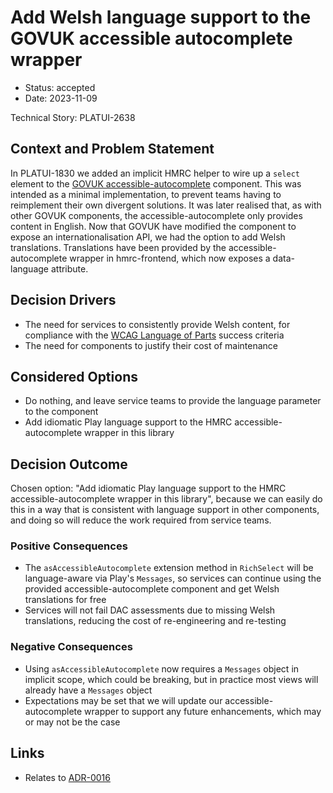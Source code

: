 # Add Welsh language support to the GOVUK accessible autocomplete wrapper

* Status: accepted
* Date: 2023-11-09

Technical Story: PLATUI-2638

## Context and Problem Statement

In PLATUI-1830 we added an implicit HMRC helper to wire up a `select` element to the
[GOVUK accessible-autocomplete](https://github.com/alphagov/accessible-autocomplete) component.
This was intended as a minimal implementation, to prevent teams having to reimplement their own divergent solutions.
It was later realised that, as with other GOVUK components, the accessible-autocomplete only provides content in English.
Now that GOVUK have modified the component to expose an internationalisation API, we had the option to add Welsh translations.
Translations have been provided by the accessible-autocomplete wrapper in hmrc-frontend, which now exposes a data-language attribute.

## Decision Drivers

* The need for services to consistently provide Welsh content, for compliance with the
[WCAG Language of Parts](https://www.w3.org/WAI/WCAG21/Understanding/language-of-parts.html) success criteria 
* The need for components to justify their cost of maintenance

## Considered Options

* Do nothing, and leave service teams to provide the language parameter to the component
* Add idiomatic Play language support to the HMRC accessible-autocomplete wrapper in this library

## Decision Outcome

Chosen option: "Add idiomatic Play language support to the HMRC accessible-autocomplete wrapper in this library",
because we can easily do this in a way that is consistent with language support in other components,
and doing so will reduce the work required from service teams.

### Positive Consequences

* The `asAccessibleAutocomplete` extension method in `RichSelect` will be language-aware via Play's `Messages`,
so services can continue using the provided accessible-autocomplete component and get Welsh translations for free
* Services will not fail DAC assessments due to missing Welsh translations, reducing the cost of re-engineering and re-testing

### Negative Consequences

* Using `asAccessibleAutocomplete` now requires a `Messages` object in implicit scope, which could be breaking,
but in practice most views will already have a `Messages` object
* Expectations may be set that we will update our accessible-autocomplete wrapper to support any future enhancements,
which may or may not be the case

## Links

* Relates to [ADR-0016](0016-use-implicit-messages-to-drive-welsh-translations-in-govuk-twirl-components.md)
